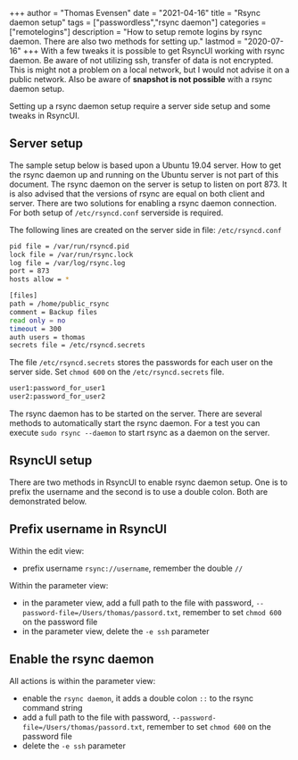 +++
author = "Thomas Evensen"
date = "2021-04-16"
title =  "Rsync daemon setup"
tags = ["passwordless","rsync daemon"]
categories = ["remotelogins"]
description = "How to setup remote logins by rsync daemon. There are also two methods for setting up."
lastmod = "2020-07-16"
+++
With a few tweaks it is possible to get RsyncUI working with rsync daemon. Be aware of not utilizing ssh, transfer of data is not encrypted. This is might not a problem on a local network, but I would not advise it on a public network. Also be aware of **snapshot is not possible** with a rsync daemon setup.

Setting up a rsync daemon setup require a server side setup and some tweaks in RsyncUI.

## Server setup

The sample setup below is based upon a Ubuntu 19.04 server. How to get the rsync daemon up and running on the Ubuntu server is not part of this document. The rsync daemon on the server is setup to listen on port 873. It is also advised that the versions of rsync are equal on both client and server. There are two solutions for enabling a rsync daemon connection. For both setup of `/etc/rsyncd.conf` serverside is required.

The following lines are created on the server side in file: `/etc/rsyncd.conf`
```bash
pid file = /var/run/rsyncd.pid
lock file = /var/run/rsync.lock
log file = /var/log/rsync.log
port = 873
hosts allow = *

[files]
path = /home/public_rsync
comment = Backup files
read only = no
timeout = 300
auth users = thomas
secrets file = /etc/rsyncd.secrets
```

The file `/etc/rsyncd.secrets` stores the passwords for each user on the server side. Set `chmod 600` on the `/etc/rsyncd.secrets` file.

```bash
user1:password_for_user1
user2:password_for_user2
```
The rsync daemon has to be started on the server. There are several methods to automatically start the rsync daemon. For a test you can execute `sudo rsync --daemon` to start rsync as a daemon on the server.

## RsyncUI setup

There are two methods in RsyncUI to enable rsync daemon setup. One is to prefix the username and the second is to use a double colon. Both are demonstrated below.

## Prefix username in RsyncUI

Within the edit view:

- prefix username `rsync://username`, remember the double `//`

Within the parameter view:

- in the parameter view, add a full path to the file with password, `--password-file=/Users/thomas/passord.txt`, remember to set `chmod 600` on the password file
- in the parameter view, delete the `-e ssh` parameter

## Enable the rsync daemon

All actions is within the parameter view:

- enable the `rsync daemon`, it adds a double colon `::` to the rsync command string
- add a full path to the file with password, `--password-file=/Users/thomas/passord.txt`, remember to set `chmod 600` on the password file
- delete the `-e ssh` parameter
